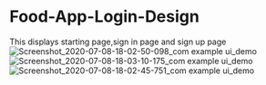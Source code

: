 # Food-App-Login-Design
This displays starting page,sign in page and sign up page
![Screenshot_2020-07-08-18-02-50-098_com example ui_demo](https://user-images.githubusercontent.com/62193860/86920150-ec9ff980-c146-11ea-8b48-e680c464ab62.jpg)
![Screenshot_2020-07-08-18-03-10-175_com example ui_demo](https://user-images.githubusercontent.com/62193860/86920167-f9245200-c146-11ea-873b-977a6ae88109.jpg)
![Screenshot_2020-07-08-18-02-45-751_com example ui_demo](https://user-images.githubusercontent.com/62193860/86920178-fe819c80-c146-11ea-96a5-bed1ed5ec5b3.jpg)
